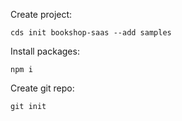 Create project:

```
cds init bookshop-saas --add samples
```

Install packages:

```
npm i
```

Create git repo:

```
git init
```
